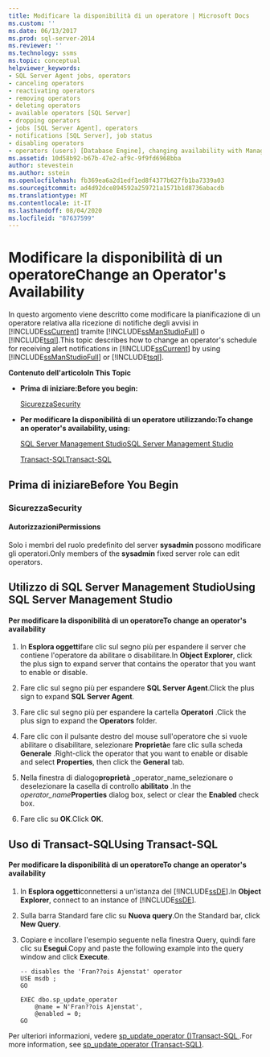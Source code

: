 ```yaml
---
title: Modificare la disponibilità di un operatore | Microsoft Docs
ms.custom: ''
ms.date: 06/13/2017
ms.prod: sql-server-2014
ms.reviewer: ''
ms.technology: ssms
ms.topic: conceptual
helpviewer_keywords:
- SQL Server Agent jobs, operators
- canceling operators
- reactivating operators
- removing operators
- deleting operators
- available operators [SQL Server]
- dropping operators
- jobs [SQL Server Agent], operators
- notifications [SQL Server], job status
- disabling operators
- operators (users) [Database Engine], changing availability with Management Studio
ms.assetid: 10d58b92-b67b-47e2-af9c-9f9fd6968bba
author: stevestein
ms.author: sstein
ms.openlocfilehash: fb369ea6a2d1edf1ed8f4377b627fb1ba7339a03
ms.sourcegitcommit: ad4d92dce894592a259721a1571b1d8736abacdb
ms.translationtype: MT
ms.contentlocale: it-IT
ms.lasthandoff: 08/04/2020
ms.locfileid: "87637599"
---
```

# <a name="change-an-operator39s-availability"></a><span data-ttu-id="2493d-102">Modificare la disponibilità di un operatore</span><span class="sxs-lookup"><span data-stu-id="2493d-102">Change an Operator&#39;s Availability</span></span>
  <span data-ttu-id="2493d-103">In questo argomento viene descritto come modificare la pianificazione di un operatore relativa alla ricezione di notifiche degli avvisi in [!INCLUDE[ssCurrent](../../includes/sscurrent-md.md)] tramite [!INCLUDE[ssManStudioFull](../../includes/ssmanstudiofull-md.md)] o [!INCLUDE[tsql](../../includes/tsql-md.md)].</span><span class="sxs-lookup"><span data-stu-id="2493d-103">This topic describes how to change an operator's schedule for receiving alert notifications in [!INCLUDE[ssCurrent](../../includes/sscurrent-md.md)] by using [!INCLUDE[ssManStudioFull](../../includes/ssmanstudiofull-md.md)] or [!INCLUDE[tsql](../../includes/tsql-md.md)].</span></span>  
  
 <span data-ttu-id="2493d-104">**Contenuto dell'articolo**</span><span class="sxs-lookup"><span data-stu-id="2493d-104">**In This Topic**</span></span>  
  
-   <span data-ttu-id="2493d-105">**Prima di iniziare:**</span><span class="sxs-lookup"><span data-stu-id="2493d-105">**Before you begin:**</span></span>  
  
     [<span data-ttu-id="2493d-106">Sicurezza</span><span class="sxs-lookup"><span data-stu-id="2493d-106">Security</span></span>](#Security)  
  
-   <span data-ttu-id="2493d-107">**Per modificare la disponibilità di un operatore utilizzando:**</span><span class="sxs-lookup"><span data-stu-id="2493d-107">**To change an operator's availability, using:**</span></span>  
  
     [<span data-ttu-id="2493d-108">SQL Server Management Studio</span><span class="sxs-lookup"><span data-stu-id="2493d-108">SQL Server Management Studio</span></span>](#SSMSProcedure)  
  
     [<span data-ttu-id="2493d-109">Transact-SQL</span><span class="sxs-lookup"><span data-stu-id="2493d-109">Transact-SQL</span></span>](#TsqlProcedure)  
  
##  <a name="before-you-begin"></a><a name="BeforeYouBegin"></a> <span data-ttu-id="2493d-110">Prima di iniziare</span><span class="sxs-lookup"><span data-stu-id="2493d-110">Before You Begin</span></span>  
  
###  <a name="security"></a><a name="Security"></a> <span data-ttu-id="2493d-111">Sicurezza</span><span class="sxs-lookup"><span data-stu-id="2493d-111">Security</span></span>  
  
####  <a name="permissions"></a><a name="Permissions"></a> <span data-ttu-id="2493d-112">Autorizzazioni</span><span class="sxs-lookup"><span data-stu-id="2493d-112">Permissions</span></span>  
 <span data-ttu-id="2493d-113">Solo i membri del ruolo predefinito del server **sysadmin** possono modificare gli operatori.</span><span class="sxs-lookup"><span data-stu-id="2493d-113">Only members of the **sysadmin** fixed server role can edit operators.</span></span>  
  
##  <a name="using-sql-server-management-studio"></a><a name="SSMSProcedure"></a> <span data-ttu-id="2493d-114">Utilizzo di SQL Server Management Studio</span><span class="sxs-lookup"><span data-stu-id="2493d-114">Using SQL Server Management Studio</span></span>  
  
#### <a name="to-change-an-operators-availability"></a><span data-ttu-id="2493d-115">Per modificare la disponibilità di un operatore</span><span class="sxs-lookup"><span data-stu-id="2493d-115">To change an operator's availability</span></span>  
  
1.  <span data-ttu-id="2493d-116">In **Esplora oggetti**fare clic sul segno più per espandere il server che contiene l'operatore da abilitare o disabilitare.</span><span class="sxs-lookup"><span data-stu-id="2493d-116">In **Object Explorer**, click the plus sign to expand server that contains the operator that you want to enable or disable.</span></span>  
  
2.  <span data-ttu-id="2493d-117">Fare clic sul segno più per espandere **SQL Server Agent**.</span><span class="sxs-lookup"><span data-stu-id="2493d-117">Click the plus sign to expand **SQL Server Agent**.</span></span>  
  
3.  <span data-ttu-id="2493d-118">Fare clic sul segno più per espandere la cartella **Operatori** .</span><span class="sxs-lookup"><span data-stu-id="2493d-118">Click the plus sign to expand the **Operators** folder.</span></span>  
  
4.  <span data-ttu-id="2493d-119">Fare clic con il pulsante destro del mouse sull'operatore che si vuole abilitare o disabilitare, selezionare **Proprietà**e fare clic sulla scheda **Generale** .</span><span class="sxs-lookup"><span data-stu-id="2493d-119">Right-click the operator that you want to enable or disable and select **Properties**, then click the **General** tab.</span></span>  
  
5.  <span data-ttu-id="2493d-120">Nella finestra di dialogo**proprietà** _operator_name_selezionare o deselezionare la casella di controllo **abilitato** .</span><span class="sxs-lookup"><span data-stu-id="2493d-120">In the _operator_name_**Properties** dialog box, select or clear the **Enabled** check box.</span></span>  
  
6.  <span data-ttu-id="2493d-121">Fare clic su **OK**.</span><span class="sxs-lookup"><span data-stu-id="2493d-121">Click **OK**.</span></span>  
  
##  <a name="using-transact-sql"></a><a name="TsqlProcedure"></a> <span data-ttu-id="2493d-122">Uso di Transact-SQL</span><span class="sxs-lookup"><span data-stu-id="2493d-122">Using Transact-SQL</span></span>  
  
#### <a name="to-change-an-operators-availability"></a><span data-ttu-id="2493d-123">Per modificare la disponibilità di un operatore</span><span class="sxs-lookup"><span data-stu-id="2493d-123">To change an operator's availability</span></span>  
  
1.  <span data-ttu-id="2493d-124">In **Esplora oggetti**connettersi a un'istanza del [!INCLUDE[ssDE](../../includes/ssde-md.md)].</span><span class="sxs-lookup"><span data-stu-id="2493d-124">In **Object Explorer**, connect to an instance of [!INCLUDE[ssDE](../../includes/ssde-md.md)].</span></span>  
  
2.  <span data-ttu-id="2493d-125">Sulla barra Standard fare clic su **Nuova query**.</span><span class="sxs-lookup"><span data-stu-id="2493d-125">On the Standard bar, click **New Query**.</span></span>  
  
3.  <span data-ttu-id="2493d-126">Copiare e incollare l'esempio seguente nella finestra Query, quindi fare clic su **Esegui**.</span><span class="sxs-lookup"><span data-stu-id="2493d-126">Copy and paste the following example into the query window and click **Execute**.</span></span>  
  
    ```  
    -- disables the 'Fran??ois Ajenstat' operator  
    USE msdb ;  
    GO  
  
    EXEC dbo.sp_update_operator   
        @name = N'Fran??ois Ajenstat',  
        @enabled = 0;  
    GO  
    ```  
  
 <span data-ttu-id="2493d-127">Per ulteriori informazioni, vedere [sp_update_operator &#40;&#41;Transact-SQL ](/sql/relational-databases/system-stored-procedures/sp-update-operator-transact-sql).</span><span class="sxs-lookup"><span data-stu-id="2493d-127">For more information, see [sp_update_operator &#40;Transact-SQL&#41;](/sql/relational-databases/system-stored-procedures/sp-update-operator-transact-sql).</span></span>  
  
  
